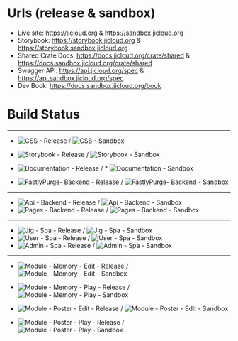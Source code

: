 # Urls (release & sandbox)

* Live site: https://jicloud.org & https://sandbox.jicloud.org
* Storybook: https://storybook.jicloud.org & https://storybook.sandbox.jicloud.org
* Shared Crate Docs: https://docs.jicloud.org/crate/shared & https://docs.sandbox.jicloud.org/crate/shared
* Swagger API: https://api.jicloud.org/spec & https://api.sandbox.jicloud.org/spec
* Dev Book: https://docs.sandbox.jicloud.org/book

# Build Status

----

* ![CSS - Release](https://github.com/jewish-interactive/ji-cloud/workflows/CSS%20-%20Release/badge.svg) / ![CSS - Sandbox](https://github.com/jewish-interactive/ji-cloud/workflows/CSS%20-%20Sandbox/badge.svg)
* ![Storybook - Release](https://github.com/jewish-interactive/ji-cloud/workflows/Storybook%20-%20Release/badge.svg) / ![Storybook - Sandbox](https://github.com/jewish-interactive/ji-cloud/workflows/Storybook%20-%20Sandbox/badge.svg)

* ![Documentation - Release](https://github.com/jewish-interactive/ji-cloud/workflows/Documentation%20-%20Release/badge.svg) / * ![Documentation - Sandbox](https://github.com/jewish-interactive/ji-cloud/workflows/Documentation%20-%20Sandbox/badge.svg) 
* ![FastlyPurge- Backend - Release](https://github.com/jewish-interactive/ji-cloud/workflows/FastlyPurge%20-%20Backend%20-%20Release/badge.svg) / ![FastlyPurge- Backend - Sandbox](https://github.com/jewish-interactive/ji-cloud/workflows/FastlyPurge%20-%20Backend%20-%20Sandbox/badge.svg)

----
* ![Api - Backend - Release](https://github.com/jewish-interactive/ji-cloud/workflows/Api%20-%20Backend%20-%20Release/badge.svg) / ![Api - Backend - Sandbox](https://github.com/jewish-interactive/ji-cloud/workflows/Api%20-%20Backend%20-%20Sandbox/badge.svg)
* ![Pages - Backend - Release](https://github.com/jewish-interactive/ji-cloud/workflows/Pages%20-%20Backend%20-%20Release/badge.svg) / ![Pages - Backend - Sandbox](https://github.com/jewish-interactive/ji-cloud/workflows/Pages%20-%20Backend%20-%20Sandbox/badge.svg)

----

* ![Jig - Spa - Release](https://github.com/jewish-interactive/ji-cloud/workflows/Jig%20-%20Spa%20-%20Release/badge.svg) / ![Jig - Spa - Sandbox](https://github.com/jewish-interactive/ji-cloud/workflows/Jig%20-%20Spa%20-%20Sandbox/badge.svg)
* ![User - Spa - Release](https://github.com/jewish-interactive/ji-cloud/workflows/User%20-%20Spa%20-%20Release/badge.svg) / ![User - Spa - Sandbox](https://github.com/jewish-interactive/ji-cloud/workflows/User%20-%20Spa%20-%20Sandbox/badge.svg)
* ![Admin - Spa - Release](https://github.com/jewish-interactive/ji-cloud/workflows/Admin%20-%20Spa%20-%20Release/badge.svg) / ![Admin - Spa - Sandbox](https://github.com/jewish-interactive/ji-cloud/workflows/Admin%20-%20Spa%20-%20Sandbox/badge.svg)

----

* ![Module - Memory - Edit - Release](https://github.com/jewish-interactive/ji-cloud/workflows/Module%20-%20Memory%20-%20Edit%20-%20Release/badge.svg) / ![Module - Memory - Edit - Sandbox](https://github.com/jewish-interactive/ji-cloud/workflows/Module%20-%20Memory%20-%20Edit%20-%20Sandbox/badge.svg)

* ![Module - Memory - Play - Release](https://github.com/jewish-interactive/ji-cloud/workflows/Module%20-%20Memory%20-%20Play%20-%20Release/badge.svg) / ![Module - Memory - Play - Sandbox](https://github.com/jewish-interactive/ji-cloud/workflows/Module%20-%20Memory%20-%20Play%20-%20Sandbox/badge.svg)

* ![Module - Poster - Edit - Release](https://github.com/jewish-interactive/ji-cloud/workflows/Module%20-%20Poster%20-%20Edit%20-%20Release/badge.svg) / ![Module - Poster - Edit - Sandbox](https://github.com/jewish-interactive/ji-cloud/workflows/Module%20-%20Poster%20-%20Edit%20-%20Sandbox/badge.svg)

* ![Module - Poster - Play - Release](https://github.com/jewish-interactive/ji-cloud/workflows/Module%20-%20Poster%20-%20Play%20-%20Release/badge.svg) / ![Module - Poster - Play - Sandbox](https://github.com/jewish-interactive/ji-cloud/workflows/Module%20-%20Poster%20-%20Play%20-%20Sandbox/badge.svg)